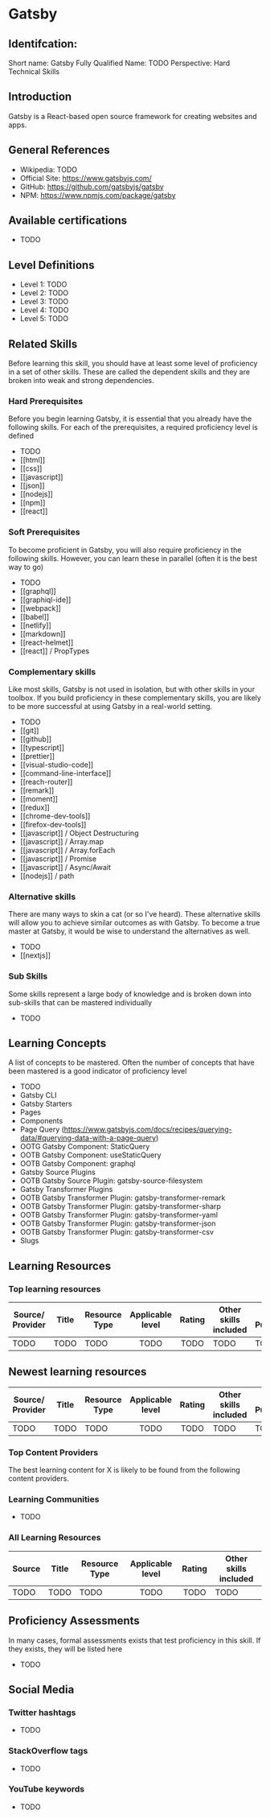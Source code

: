 # Gatsby

## Identifcation:
Short name: Gatsby
Fully Qualified Name: TODO
Perspective: Hard Technical Skills

## Introduction
Gatsby is a React-based open source framework for creating websites and apps.

## General References
- Wikipedia: TODO
- Official Site: https://www.gatsbyjs.com/
- GitHub: https://github.com/gatsbyjs/gatsby
- NPM: https://www.npmjs.com/package/gatsby

## Available certifications
 - TODO

## Level Definitions
- Level 1: TODO
- Level 2: TODO
- Level 3: TODO
- Level 4: TODO
- Level 5: TODO

## Related Skills
Before learning this skill, you should have at least some level of proficiency in a set of other skills. These are called the 
dependent skills and they are broken into weak and strong dependencies.

### Hard Prerequisites
Before you begin learning Gatsby, it is essential that you already have the following skills. For each of the prerequisites, a required proficiency level is defined

- TODO
- [[html]]
- [[css]]
- [[javascript]]
- [[json]]
- [[nodejs]]
- [[npm]]
- [[react]]

### Soft Prerequisites
To become proficient in Gatsby, you will also require proficiency in the following skills. However, you can learn these in parallel (often it is the best way to go)

 - TODO
 - [[graphql]]
 - [[graphiql-ide]]
 - [[webpack]]
 - [[babel]]
 - [[netlify]]
 - [[markdown]]
 - [[react-helmet]]
 - [[react]] / PropTypes

### Complementary skills
Like most skills, Gatsby is not used in isolation, but with other skills in your toolbox. If you build proficiency in these complementary skills, you are likely to be more successful at using Gatsby in a real-world setting.

- TODO
- [[git]]
- [[github]]
- [[typescript]]
- [[prettier]]
- [[visual-studio-code]]
- [[command-line-interface]]
- [[reach-router]]
- [[remark]]
- [[moment]]
- [[redux]]
- [[chrome-dev-tools]]
- [[firefox-dev-tools]]
- [[javascript]] / Object Destructuring
- [[javascript]] / Array.map
- [[javascript]] / Array.forEach
- [[javascript]] / Promise
- [[javascript]] / Async/Await
- [[nodejs]] / path

### Alternative skills
There are many ways to skin a cat (or so I've heard). These alternative skills will allow you to achieve similar outcomes as with Gatsby. To become a true master at Gatsby, it would be wise to understand the alternatives as well.

- TODO
- [[nextjs]]

### Sub Skills
Some skills represent a large body of knowledge and is broken down into sub-skills that can be mastered individually

- TODO

## Learning Concepts
A list of concepts to be mastered. Often the number of concepts that have been mastered is a good indicator of proficiency level

- TODO
- Gatsby CLI
- Gatsby Starters
- Pages
- Components
- Page Query (https://www.gatsbyjs.com/docs/recipes/querying-data/#querying-data-with-a-page-query)
- OOTG Gatsby Component: StaticQuery
- OOTB Gatsby Component: useStaticQuery
- OOTB Gatsby Component: graphql
- Gatsby Source Plugins
- OOTB Gatsby Source Plugin: gatsby-source-filesystem
- Gatsby Transformer Plugins
- OOTB Gatsby Transformer Plugin: gatsby-transformer-remark
- OOTB Gatsby Transformer Plugin: gatsby-transformer-sharp
- OOTB Gatsby Transformer Plugin: gatsby-transformer-yaml
- OOTB Gatsby Transformer Plugin: gatsby-transformer-json
- OOTB Gatsby Transformer Plugin: gatsby-transformer-csv
- Slugs

## Learning Resources

### Top learning resources

| Source/ Provider | Title | Resource Type | Applicable level | Rating | Other skills included | Date Published |
| -----------------| ----- | ------------- |:----------------:|:------:| --------------------- | -------------- |
| TODO             | TODO  | TODO          | TODO             | TODO   | TODO                  | TODO           |

## Newest learning resources

| Source/ Provider | Title | Resource Type | Applicable level | Rating | Other skills included | Date Published |
| -----------------| ----- | ------------- |:----------------:|:------:| --------------------- | -------------- |
| TODO             | TODO  | TODO          | TODO             | TODO   | TODO                  | TODO           |

### Top Content Providers
The best learning content for X is likely to be found from the following content providers.

### Learning Communities
 - TODO

### All Learning Resources

| Source | Title | Resource Type | Applicable level | Rating | Other skills included |
| -------| ----- | ------------- |:----------------:|:------:| --------------------- |
| TODO   | TODO  | TODO          | TODO             | TODO   | TODO                  |

## Proficiency Assessments
In many cases, formal assessments exists that test proficiency in this skill. If they exists, they will be listed here

 - TODO

## Social Media
### Twitter hashtags
- TODO
### StackOverflow tags
- TODO
### YouTube keywords
- TODO


